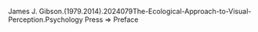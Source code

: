 James J. Gibson.(1979.2014).2024079The-Ecological-Approach-to-Visual-Perception.Psychology Press => Preface

